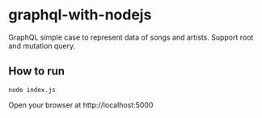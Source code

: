 # graphql-with-nodejs
GraphQL simple case to represent data of songs and artists. Support root and mutation query.

## How to run

```
node index.js
```

Open your browser at http://localhost:5000
